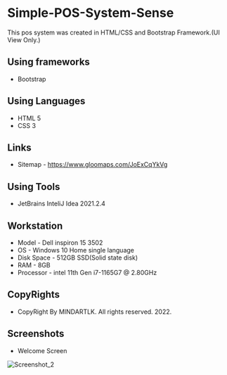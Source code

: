 # Simple-POS-System-Sense
This pos system was created in HTML/CSS and Bootstrap Framework.(UI View Only.)

## Using frameworks
- Bootstrap

## Using Languages
- HTML 5
- CSS 3

## Links
- Sitemap - https://www.gloomaps.com/JoExCqYkVg

## Using Tools
- JetBrains InteliJ Idea 2021.2.4

## Workstation
- Model - Dell inspiron 15 3502
- OS - Windows 10 Home single language
- Disk Space - 512GB SSD(Solid state disk)
- RAM - 8GB
- Processor - intel 11th Gen i7-1165G7 @ 2.80GHz

## CopyRights
- CopyRight By MINDARTLK. All rights reserved. 2022.

## Screenshots
- Welcome Screen

![Screenshot_2](https://user-images.githubusercontent.com/90706926/150116368-144e77c6-402f-4214-af9e-cca5fc4fb133.png)
